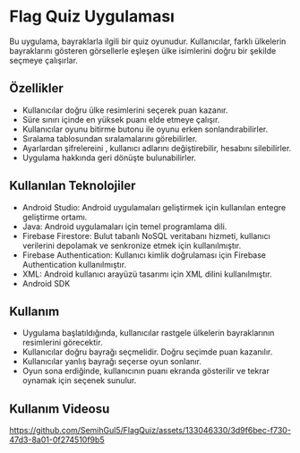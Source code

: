 # Flag Quiz Uygulaması

Bu uygulama, bayraklarla ilgili bir quiz oyunudur. Kullanıcılar, farklı ülkelerin bayraklarını gösteren görsellerle eşleşen ülke isimlerini doğru bir şekilde seçmeye çalışırlar.

## Özellikler
- Kullanıcılar doğru ülke resimlerini seçerek puan kazanır.
- Süre sınırı içinde en yüksek puanı elde etmeye çalışır.
- Kullanıcılar oyunu bitirme butonu ile oyunu erken sonlandırabilirler.
- Sıralama tablosundan sıralamalarını görebilirler.
- Ayarlardan şifrelereini , kullanıcı adlarını değiştirebilir, hesabını silebilirler.
- Uygulama hakkında geri dönüşte bulunabilirler.

## Kullanılan Teknolojiler
 - Android Studio: Android uygulamaları geliştirmek için kullanılan entegre geliştirme ortamı.
 - Java: Android uygulamaları için temel programlama dili.
 - Firebase Firestore: Bulut tabanlı NoSQL veritabanı hizmeti, kullanıcı verilerini depolamak ve senkronize etmek için kullanılmıştır.
 - Firebase Authentication: Kullanıcı kimlik doğrulaması için Firebase Authentication kullanılmıştır.
 - XML: Android kullanıcı arayüzü tasarımı için XML dilini kullanılmıştır.
 - Android SDK

## Kullanım
- Uygulama başlatıldığında, kullanıcılar rastgele ülkelerin bayraklarının resimlerini görecektir.
- Kullanıcılar doğru bayrağı seçmelidir. Doğru seçimde puan kazanılır.
- Kullanıcılar yanlış bayrağı seçerse oyun sonlanır.
- Oyun sona erdiğinde, kullanıcının puanı ekranda gösterilir ve tekrar oynamak için seçenek sunulur.

## Kullanım Videosu
https://github.com/SemihGul5/FlagQuiz/assets/133046330/3d9f6bec-f730-47d3-8a01-0f274510f9b5
